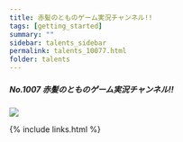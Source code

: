 ```yaml
---
title: 赤髪のとものゲーム実況チャンネル!!  
tags: [getting_started]
summary: ""
sidebar: talents_sidebar
permalink: talents_10077.html
folder: talents
---
```



##### No.1007 赤髪のとものゲーム実況チャンネル!! 


![](https://yt3.ggpht.com/ytc/AKedOLQOFNUj7tfmY48E3BfGrWC7YlHqAbcJpxQMwCKFMA=s176-c-k-c0x00ffffff-no-rj)




{% include links.html %}
